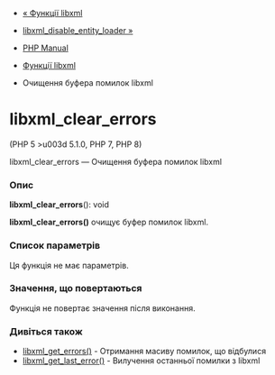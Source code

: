 - [« Функції libxml](ref.libxml.md)
- [libxml_disable_entity_loader
»](function.libxml-disable-entity-loader.md)

- [PHP Manual](index.md)
- [Функції libxml](ref.libxml.md)
- Очищення буфера помилок libxml

# libxml_clear_errors

(PHP 5 \>u003d 5.1.0, PHP 7, PHP 8)

libxml_clear_errors — Очищення буфера помилок libxml

### Опис

**libxml_clear_errors**(): void

**libxml_clear_errors()** очищує буфер помилок libxml.

### Список параметрів

Ця функція не має параметрів.

### Значення, що повертаються

Функція не повертає значення після виконання.

### Дивіться також

- [libxml_get_errors()](function.libxml-get-errors.md) - Отримання
масиву помилок, що відбулися
- [libxml_get_last_error()](function.libxml-get-last-error.md) -
Вилучення останньої помилки з libxml

